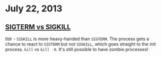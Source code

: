 # July 22, 2013

## [SIGTERM vs SIGKILL](http://major.io/2010/03/18/sigterm-vs-sigkill/)

tldr - `SIGKILL` is more heavy-handed than `SIGTERM`. The process gets a chance
to react to `SIGTERM` but not `SIGKILL`, which goes straight to the init
process. `kill` vs `kill -9`. It's still possible to have zombie processes!
